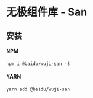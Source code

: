 # 无极组件库 - San

## 安装

#### NPM

```shell
npm i @baidu/wuji-san -S
```

#### YARN

```shell
yarn add @baidu/wuji-san
```
